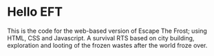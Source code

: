 # Hello EFT
This is the code for the web-based version of Escape The Frost; using HTML, CSS and Javascript. A survival RTS based on city building, exploration and looting of the frozen wastes after the world froze over.